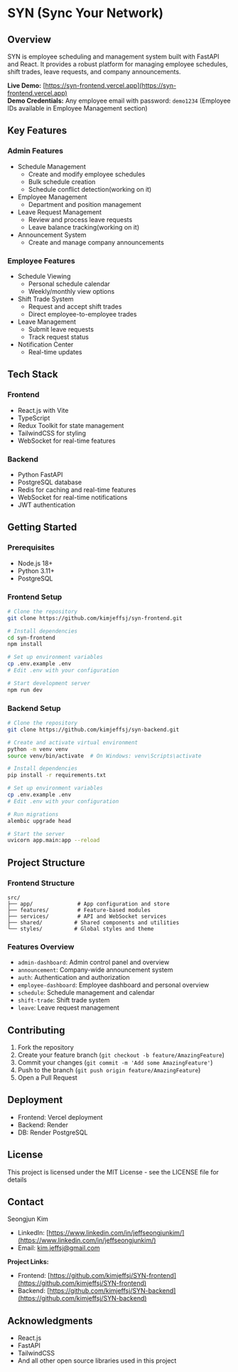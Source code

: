 
# SYN (Sync Your Network)

## Overview
SYN is employee scheduling and management system built with FastAPI and React. It provides a robust platform for managing employee schedules, shift trades, leave requests, and company announcements.

**Live Demo:** [https://syn-frontend.vercel.app](https://syn-frontend.vercel.app)  
**Demo Credentials:** Any employee email with password: `demo1234` (Employee IDs available in Employee Management section)

## Key Features

### Admin Features
- Schedule Management
  - Create and modify employee schedules
  - Bulk schedule creation
  - Schedule conflict detection(working on it)
- Employee Management
  - Department and position management
- Leave Request Management
  - Review and process leave requests
  - Leave balance tracking(working on it)
- Announcement System
  - Create and manage company announcements


### Employee Features
- Schedule Viewing
  - Personal schedule calendar
  - Weekly/monthly view options
- Shift Trade System
  - Request and accept shift trades
  - Direct employee-to-employee trades
- Leave Management
  - Submit leave requests
  - Track request status
- Notification Center
  - Real-time updates


## Tech Stack

### Frontend
- React.js with Vite
- TypeScript
- Redux Toolkit for state management
- TailwindCSS for styling
- WebSocket for real-time features

### Backend
- Python FastAPI
- PostgreSQL database
- Redis for caching and real-time features
- WebSocket for real-time notifications
- JWT authentication

## Getting Started

### Prerequisites
- Node.js 18+
- Python 3.11+
- PostgreSQL


### Frontend Setup
```bash
# Clone the repository
git clone https://github.com/kimjeffsj/syn-frontend.git

# Install dependencies
cd syn-frontend
npm install

# Set up environment variables
cp .env.example .env
# Edit .env with your configuration

# Start development server
npm run dev
```

### Backend Setup
```bash
# Clone the repository
git clone https://github.com/kimjeffsj/syn-backend.git

# Create and activate virtual environment
python -m venv venv
source venv/bin/activate  # On Windows: venv\Scripts\activate

# Install dependencies
pip install -r requirements.txt

# Set up environment variables
cp .env.example .env
# Edit .env with your configuration

# Run migrations
alembic upgrade head

# Start the server
uvicorn app.main:app --reload
```

## Project Structure

### Frontend Structure
```
src/
├── app/              # App configuration and store
├── features/         # Feature-based modules
├── services/         # API and WebSocket services
├── shared/          # Shared components and utilities
└── styles/          # Global styles and theme
```

### Features Overview
- `admin-dashboard`: Admin control panel and overview
- `announcement`: Company-wide announcement system
- `auth`: Authentication and authorization
- `employee-dashboard`: Employee dashboard and personal overview
- `schedule`: Schedule management and calendar
- `shift-trade`: Shift trade system
- `leave`: Leave request management

## Contributing
1. Fork the repository
2. Create your feature branch (`git checkout -b feature/AmazingFeature`)
3. Commit your changes (`git commit -m 'Add some AmazingFeature'`)
4. Push to the branch (`git push origin feature/AmazingFeature`)
5. Open a Pull Request


## Deployment
- Frontend: Vercel deployment
- Backend: Render
- DB: Render PostgreSQL

## License
This project is licensed under the MIT License - see the LICENSE file for details


## Contact

Seongjun Kim
-   LinkedIn:  [https://www.linkedin.com/in/jeffseongjunkim/](https://www.linkedin.com/in/jeffseongjunkim/)
-   Email:  [kim.jeffsj@gmail.com](mailto:kim.jeffsj@gmail.com)

**Project Links:**

-   Frontend: [https://github.com/kimjeffsj/SYN-frontend](https://github.com/kimjeffsj/SYN-frontend)
-   Backend: [https://github.com/kimjeffsj/SYN-backend](https://github.com/kimjeffsj/SYN-backend)

## Acknowledgments
- React.js
- FastAPI
- TailwindCSS
- And all other open source libraries used in this project
